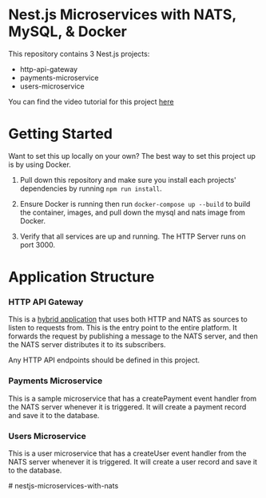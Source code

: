 # Nest.js Microservices with NATS, MySQL, & Docker

This repository contains 3 Nest.js projects:

- http-api-gateway
- payments-microservice
- users-microservice

You can find the video tutorial for this project [here]('https://youtube.com/)

# Getting Started

Want to set this up locally on your own? The best way to set this project up is by using Docker.

1. Pull down this repository and make sure you install each projects' dependencies by running `npm run install`.

2. Ensure Docker is running then run `docker-compose up --build` to build the container, images, and pull down the mysql and nats image from Docker.

3. Verify that all services are up and running. The HTTP Server runs on port 3000.

# Application Structure

### HTTP API Gateway

This is a [hybrid application](https://docs.nestjs.com/faq/hybrid-application) that uses both HTTP and NATS as sources to listen to requests from. This is the entry point to the entire platform. It forwards the request by publishing a message to the NATS server, and then the NATS server distributes it to its subscribers.

Any HTTP API endpoints should be defined in this project.

### Payments Microservice

This is a sample microservice that has a createPayment event handler from the NATS server whenever it is triggered. It will create a payment record and save it to the database.

### Users Microservice

This is a user microservice that has a createUser event handler from the NATS server whenever it is triggered. It will create a user record and save it to the database.


#   n e s t j s - m i c r o s e r v i c e s - w i t h - n a t s  
 